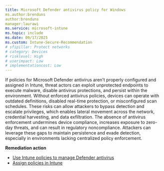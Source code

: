 ```yaml
---
title: Microsoft Defender antivirus policy for Windows
ms.author:brenduns
author:brenduns
manager:laurawi
ms.service: microsoft-intune
ms.topic: include
ms.date: 09/17/2025
ms.custom: Intune-Secure-Recommendation
# sfipillar: Protect networks
# category: Devices
# risklevel: High
# userimpact: Low
# implementationcost: Low
---
```

If policies for Microsoft Defender antivirus aren't properly configured and assigned in Intune, threat actors can exploit unprotected endpoints to execute malware, disable antivirus protections, and persist within the environment. Without enforced antivirus policies, devices can operate with outdated definitions, disabled real-time protection, or misconfigured scan schedules. These risks can allow attackers to bypass detection and escalate privileges, which enables lateral movement across the network, credential harvesting, and data exfiltration. The absence of antivirus enforcement undermines device compliance, increases exposure to zero-day threats, and can result in regulatory noncompliance. Attackers can leverage these gaps to maintain persistence and evade detection, especially in environments lacking centralized policy enforcement.

**Remediation action**

- [Use Intune policies to manage Defender antivirus](/intune/intune-service/protect/endpoint-security-antivirus-policy)
- [Assign policies in Intune](/intune/intune-service/configuration/device-profile-assign)